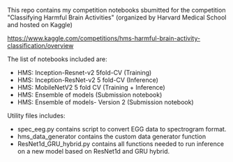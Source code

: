 This repo contains my competition notebooks sbumitted for the competition "Classifying Harmful Brain Activities" (organized by Harvard Medical School and hosted on Kaggle)

https://www.kaggle.com/competitions/hms-harmful-brain-activity-classification/overview

The list of notebooks included are:
   - HMS: Inception-Resnet-v2 5fold-CV (Training)
   - HMS: Inception-ResNet-v2 5 fold-CV (Inference)
   - HMS: MobileNetV2 5 fold CV (Training + Inference)
   - HMS: Ensemble of models (Submission notebook)
   - HMS: Ensemble of models- Version 2 (Submission notebook)

Utility files includes:
   - spec_eeg.py contains script to convert EGG data to spectrogram format.
   - hms_data_generator contains the custom data generator function
   - ResNet1d_GRU_hybrid.py contains all functions needed to run inference on a new model based on ResNet1d and GRU hybrid. 
